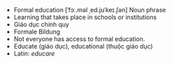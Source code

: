 - Formal education [ˈfɔː.məl ˌed.jʊˈkeɪ.ʃən] Noun phrase  
- Learning that takes place in schools or institutions  
- Giáo dục chính quy  
- Formale Bildung  
- Not everyone has access to formal education.  
- Educate (giáo dục), educational (thuộc giáo dục)  
- Latin: *educare*